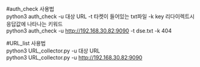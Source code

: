 #auth_check 사용법  
python3 auth_check -u 대상 URL -t 타켓이 들어있는 txt파일 -k key 리다이렉트시 응답값에 나타나는 키워드  
python3 auth_check -u http://192.168.30.82:9090 -t dse.txt -k 404  

#URL_list 사용법  
python3 URL_collector.py -u 대상 URL  
python3 URL_collector.py -u http://192.168.30.82:9090  